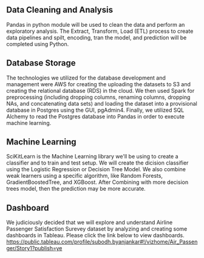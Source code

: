 ##
## Data Cleaning and Analysis
Pandas in python module will be used to clean the data and perform an exploratory analysis. The Extract, Transform, Load (ETL) process to create data pipelines and spilt, encoding, tran the model, and prediction will be completed using Python.

## Database Storage
The technologies we utilized for the database development and management were AWS for creating the uploading the datasets to S3 and creating the relational database (RDS) in the cloud. We then used Spark for preprocessing (including dropping columns, renaming columns, dropping NAs, and concatenating data sets) and loading the dataset into a provisional database in Postgres using the GUI, pgAdmin4. Finally, we utilized SQL Alchemy to read the Postgres database into Pandas in order to execute machine learning.

## Machine Learning
SciKitLearn is the Machine Learning library we'll be using to create a classifier and to train and test setup. We will create the dicision classifier using the Logistic Regression or Decision Tree Model. 
We also combine weak learners using a specific algorithm, like Random Forests, GradientBoostedTree, and XGBoost. After Combining with more decision trees model, then the prediction may be more accurate.

## Dashboard 
We judiciously decided that we will explore and understand Airline Passenger Satisfaction Surevey dataset by analyzing and creating some dashboards in Tableau. Please click the link below to view dashboards. https://public.tableau.com/profile/subodh.byanjankar#!/vizhome/Air_Passenger/Story1?publish=ye
